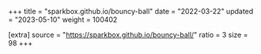 +++
title = "sparkbox.github.io/bouncy-ball"
date = "2022-03-22"
updated = "2023-05-10"
weight = 100402

[extra]
source = "https://sparkbox.github.io/bouncy-ball/"
ratio = 3
size = 98
+++
